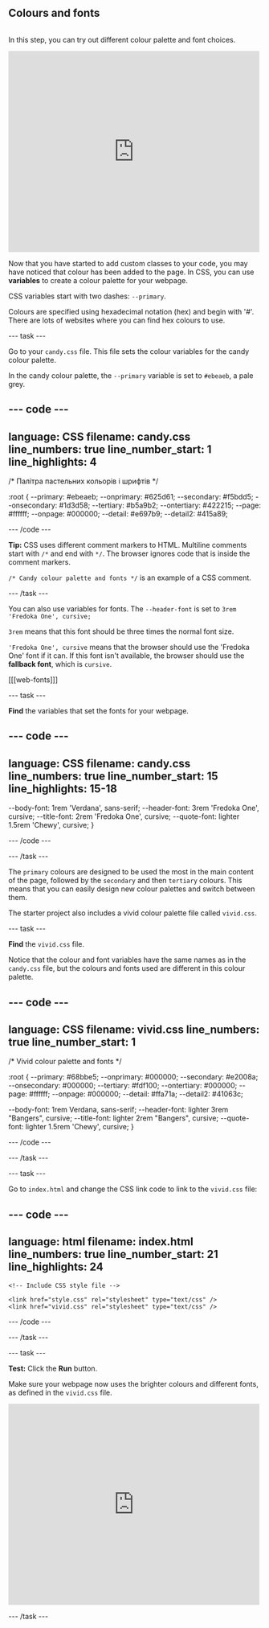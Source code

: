 ## Colours and fonts

<div style="display: flex; flex-wrap: wrap">
<div style="flex-basis: 200px; flex-grow: 1; margin-right: 15px;">

In this step, you can try out different colour palette and font choices.

</div>
<div>
<iframe src="https://editor.raspberrypi.org/en/embed/viewer/anime-expressions-step-6" width="500" height="400" frameborder="0" marginwidth="0" marginheight="0" allowfullscreen> </iframe>
</div>
</div>

Now that you have started to add custom classes to your code, you may have noticed that colour has been added to the page. In CSS, you can use **variables** to create a colour palette for your webpage.

CSS variables start with two dashes: `--primary`.

Colours are specified using hexadecimal notation (hex) and begin with '#'. There are lots of websites where you can find hex colours to use.

--- task ---

Go to your `candy.css` file. This file sets the colour variables for the candy colour palette.

In the candy colour palette, the `--primary` variable is set to `#ebeaeb`, a pale grey.

--- code ---
---
language: CSS filename: candy.css line_numbers: true line_number_start: 1
line_highlights: 4
---
/* Палітра пастельних кольорів і шрифтів */

:root { --primary: #ebeaeb; --onprimary: #625d61; --secondary: #f5bdd5; --onsecondary: #1d3d58; --tertiary: #b5a9b2; --ontertiary: #422215; --page: #ffffff; --onpage: #000000; --detail: #e697b9; --detail2: #415a89;

--- /code ---

**Tip:** CSS uses different comment markers to HTML. Multiline comments start with `/*` and end with `*/`. The browser ignores code that is inside the comment markers.

`/* Candy colour palette and fonts */` is an example of a CSS comment.

--- /task ---

You can also use variables for fonts. The `--header-font` is set to `3rem 'Fredoka One', cursive;`

`3rem` means that this font should be three times the normal font size.

`'Fredoka One', cursive` means that the browser should use the 'Fredoka One' font if it can. If this font isn't available, the browser should use the **fallback font**, which is `cursive`.

[[[web-fonts]]]

--- task ---

**Find** the variables that set the fonts for your webpage.

--- code ---
---
language: CSS filename: candy.css line_numbers: true line_number_start: 15
line_highlights: 15-18
---

  --body-font: 1rem 'Verdana', sans-serif; --header-font: 3rem 'Fredoka One', cursive; --title-font: 2rem 'Fredoka One', cursive; --quote-font: lighter 1.5rem 'Chewy', cursive; }

--- /code ---

--- /task ---

The `primary` colours are designed to be used the most in the main content of the page, followed by the `secondary` and then `tertiary` colours. This means that you can easily design new colour palettes and switch between them.

The starter project also includes a vivid colour palette file called `vivid.css`.

--- task ---

**Find** the `vivid.css` file.

Notice that the colour and font variables have the same names as in the `candy.css` file, but the colours and fonts used are different in this colour palette.

--- code ---
---
language: CSS filename: vivid.css line_numbers: true
line_number_start: 1
---

/* Vivid colour palette and fonts */

:root { --primary: #68bbe5; --onprimary: #000000; --secondary: #e2008a; --onsecondary: #000000; --tertiary: #fdf100; --ontertiary: #000000; --page: #ffffff; --onpage: #000000; --detail: #ffa71a; --detail2: #41063c;

  --body-font: 1rem Verdana, sans-serif; --header-font: lighter 3rem "Bangers", cursive; --title-font: lighter 2rem "Bangers", cursive; --quote-font: lighter 1.5rem 'Chewy', cursive; }

--- /code ---

--- /task ---

--- task ---

Go to `index.html` and change the CSS link code to link to the `vivid.css` file:

--- code ---
---
language: html filename: index.html line_numbers: true line_number_start: 21
line_highlights: 24
---   
    <!-- Include CSS style file -->

    <link href="style.css" rel="stylesheet" type="text/css" />
    <link href="vivid.css" rel="stylesheet" type="text/css" />

--- /code ---

--- /task ---

--- task ---

**Test:** Click the **Run** button.

Make sure your webpage now uses the brighter colours and different fonts, as defined in the `vivid.css` file.

<iframe src="https://editor.raspberrypi.org/en/embed/viewer/anime-expressions-step-6" width="500" height="400" frameborder="0" marginwidth="0" marginheight="0" allowfullscreen> </iframe>

--- /task ---
